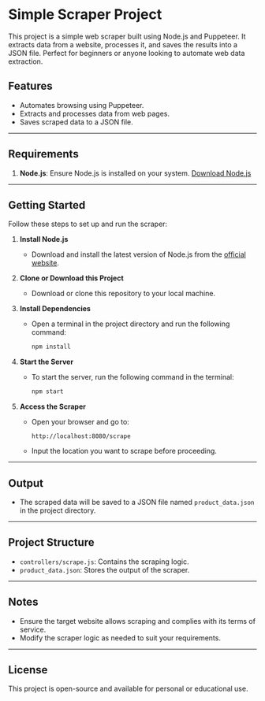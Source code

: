 # Simple Scraper Project

This project is a simple web scraper built using Node.js and Puppeteer. It extracts data from a website, processes it, and saves the results into a JSON file. Perfect for beginners or anyone looking to automate web data extraction.

## Features

- Automates browsing using Puppeteer.
- Extracts and processes data from web pages.
- Saves scraped data to a JSON file.

---

## Requirements

1. **Node.js**: Ensure Node.js is installed on your system. [Download Node.js](https://nodejs.org/)

---

## Getting Started

Follow these steps to set up and run the scraper:

1. **Install Node.js**  
   - Download and install the latest version of Node.js from the [official website](https://nodejs.org/).

2. **Clone or Download this Project**  
   - Download or clone this repository to your local machine.

3. **Install Dependencies**  
   - Open a terminal in the project directory and run the following command:  
     ```bash
     npm install
     ```

4. **Start the Server**  
   - To start the server, run the following command in the terminal:  
     ```bash
     npm start
     ```

5. **Access the Scraper**  
   - Open your browser and go to:  
     ```
     http://localhost:8080/scrape
     ```
   - Input the location you want to scrape before proceeding.

---

## Output

- The scraped data will be saved to a JSON file named `product_data.json` in the project directory.

---

## Project Structure

- `controllers/scrape.js`: Contains the scraping logic.
- `product_data.json`: Stores the output of the scraper.

---

## Notes

- Ensure the target website allows scraping and complies with its terms of service.
- Modify the scraper logic as needed to suit your requirements.

---

## License

This project is open-source and available for personal or educational use.
